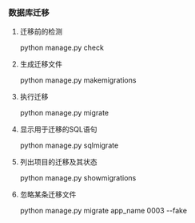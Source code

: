 ### 数据库迁移

1. 迁移前的检测

    python manage.py check

2. 生成迁移文件

    python manage.py makemigrations

3. 执行迁移

    python manage.py migrate

4. 显示用于迁移的SQL语句

    python manage.py sqlmigrate

5. 列出项目的迁移及其状态

    python manage.py showmigrations

6. 忽略某条迁移文件

    python  manage.py  migrate  app_name  0003  --fake

     

     

     
